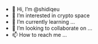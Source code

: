 - 👋 Hi, I’m @shidiqeu     
- 👀 I’m interested in crypto space  
- 🌱 I’m currently learning ...  
- 💞️ I’m looking to collaborate on ...  
- 📫 How to reach me ... 

<!---
shidiqeu/shidiqeu is a ✨ special ✨ repository because its `README.md` (this file) appears on your GitHub profile.
You can click the Preview link to take a look at your changes.
--->
 
